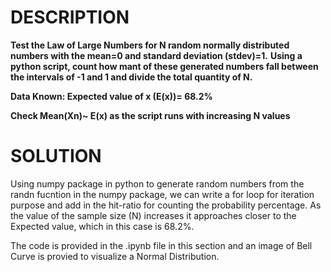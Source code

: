 # DESCRIPTION

**Test the Law of Large Numbers for N random normally distributed numbers with the mean=0 and standard deviation (stdev)=1.**
**Using a python script, count how mant of these generated numbers fall between the intervals of -1 and 1 and divide the total quantity of N.**

**Data Known: Expected value of x (E(x))= 68.2%**

**Check Mean(Xn)~ E(x) as the script runs with increasing N values**

# SOLUTION

Using numpy package in python to generate random numbers from the randn fucntion in the numpy package, we can write a for loop for iteration purpose and add in the hit-ratio for counting the probability percentage.
As the value of the sample size (N) increases it approaches closer to the Expected value, which in this case is 68.2%.

The code is provided in the .ipynb file in this section and an image of Bell Curve is provied to visualize a Normal Distribution.
